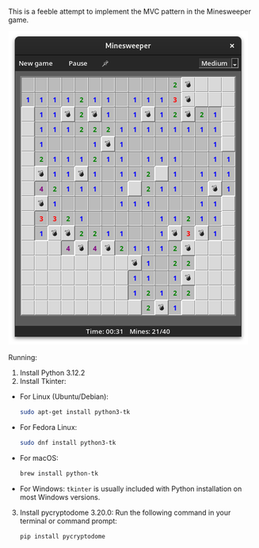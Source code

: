 This is a feeble attempt to implement the MVC pattern in the Minesweeper game.

![screenshot](https://github.com/BLXNK-333/minesweeper/blob/main/screenshots/Screenshot%20from%202024-03-20%2022-30-40.png)

Running:

1. Install Python 3.12.2
2. Install Tkinter:
- For Linux (Ubuntu/Debian):
  
  ```bash
  sudo apt-get install python3-tk
  ```
- For Fedora Linux:
  
  ```bash
  sudo dnf install python3-tk
  ```
- For macOS:
  
  ```bash
  brew install python-tk
  ```
- For Windows:
  `tkinter` is usually included with Python installation on most Windows versions.
     
3. Install pycryptodome 3.20.0: Run the following command in your terminal or command prompt:

    ```bash
    pip install pycryptodome
    ```
